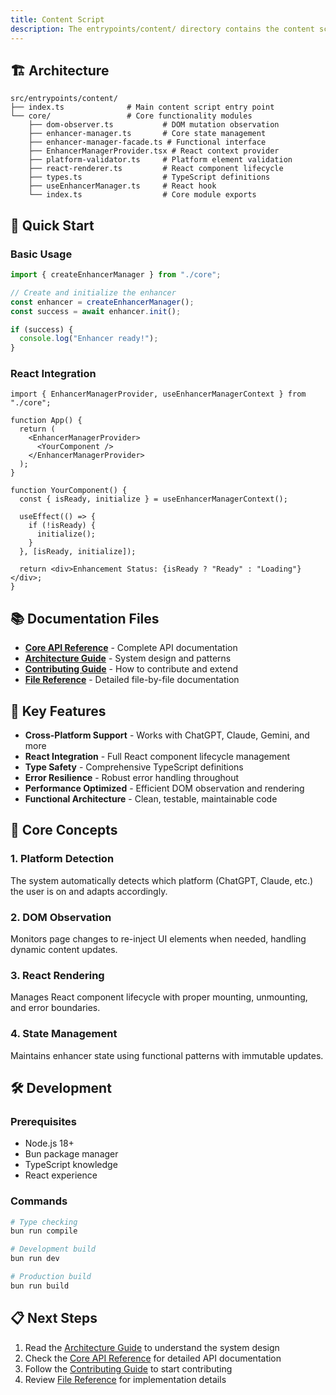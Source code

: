```yaml
---
title: Content Script
description: The entrypoints/content/ directory contains the content script implementation for the browser extension. This script runs in the context of web pages and provides prompt enhancement functionality across different platforms.
---
```


<!-- ## 📁 Directory Overview -->

## 🏗️ Architecture

```
src/entrypoints/content/
├── index.ts              # Main content script entry point
└── core/                 # Core functionality modules
    ├── dom-observer.ts           # DOM mutation observation
    ├── enhancer-manager.ts       # Core state management
    ├── enhancer-manager-facade.ts # Functional interface
    ├── EnhancerManagerProvider.tsx # React context provider
    ├── platform-validator.ts     # Platform element validation
    ├── react-renderer.ts         # React component lifecycle
    ├── types.ts                  # TypeScript definitions
    ├── useEnhancerManager.ts     # React hook
    └── index.ts                  # Core module exports
```

## 🚀 Quick Start

### Basic Usage

```typescript
import { createEnhancerManager } from "./core";

// Create and initialize the enhancer
const enhancer = createEnhancerManager();
const success = await enhancer.init();

if (success) {
  console.log("Enhancer ready!");
}
```

### React Integration

```tsx
import { EnhancerManagerProvider, useEnhancerManagerContext } from "./core";

function App() {
  return (
    <EnhancerManagerProvider>
      <YourComponent />
    </EnhancerManagerProvider>
  );
}

function YourComponent() {
  const { isReady, initialize } = useEnhancerManagerContext();

  useEffect(() => {
    if (!isReady) {
      initialize();
    }
  }, [isReady, initialize]);

  return <div>Enhancement Status: {isReady ? "Ready" : "Loading"}</div>;
}
```

## 📚 Documentation Files

- **[Core API Reference](./docs/CORE_API.md)** - Complete API documentation
- **[Architecture Guide](./docs/ARCHITECTURE.md)** - System design and patterns
- **[Contributing Guide](./docs/CONTRIBUTING.md)** - How to contribute and extend
- **[File Reference](./docs/FILE_REFERENCE.md)** - Detailed file-by-file documentation

## 🔧 Key Features

- **Cross-Platform Support** - Works with ChatGPT, Claude, Gemini, and more
- **React Integration** - Full React component lifecycle management
- **Type Safety** - Comprehensive TypeScript definitions
- **Error Resilience** - Robust error handling throughout
- **Performance Optimized** - Efficient DOM observation and rendering
- **Functional Architecture** - Clean, testable, maintainable code

## 🎯 Core Concepts

### 1. Platform Detection

The system automatically detects which platform (ChatGPT, Claude, etc.) the user is on and adapts accordingly.

### 2. DOM Observation

Monitors page changes to re-inject UI elements when needed, handling dynamic content updates.

### 3. React Rendering

Manages React component lifecycle with proper mounting, unmounting, and error boundaries.

### 4. State Management

Maintains enhancer state using functional patterns with immutable updates.

## 🛠️ Development

### Prerequisites

- Node.js 18+
- Bun package manager
- TypeScript knowledge
- React experience

### Commands

```bash
# Type checking
bun run compile

# Development build
bun run dev

# Production build
bun run build
```

## 📋 Next Steps

1. Read the [Architecture Guide](./docs/ARCHITECTURE.md) to understand the system design
2. Check the [Core API Reference](./docs/CORE_API.md) for detailed API documentation
3. Follow the [Contributing Guide](./docs/CONTRIBUTING.md) to start contributing
4. Review [File Reference](./docs/FILE_REFERENCE.md) for implementation details

